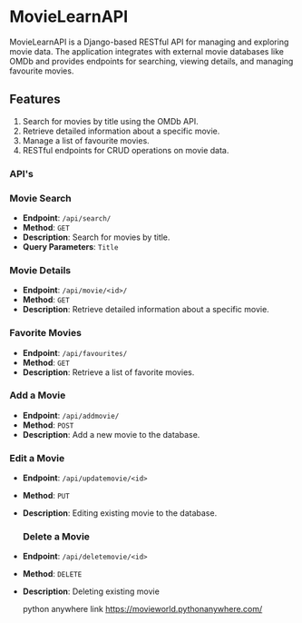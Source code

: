 # MovieLearnAPI
MovieLearnAPI is a Django-based RESTful API for managing and exploring movie data. The application integrates with external movie databases 
like OMDb and provides endpoints for searching, viewing details, and managing favourite movies.

## Features
1. Search for movies by title using the OMDb API.
2. Retrieve detailed information about a specific movie.
3. Manage a list of favourite movies.
4. RESTful endpoints for CRUD operations on movie data.

### API's
### Movie Search
- **Endpoint**: `/api/search/`
- **Method**: `GET`
- **Description**: Search for movies by title.
- **Query Parameters**: `Title` 

### Movie Details
- **Endpoint**: `/api/movie/<id>/`
- **Method**: `GET`
- **Description**: Retrieve detailed information about a specific movie.

### Favorite Movies
- **Endpoint**: `/api/favourites/`
- **Method**: `GET`
- **Description**: Retrieve a list of favorite movies.

### Add a Movie
- **Endpoint**: `/api/addmovie/`
- **Method**: `POST`
- **Description**: Add a new movie to the database.

### Edit a Movie
- **Endpoint**: `/api/updatemovie/<id>`
- **Method**: `PUT`
- **Description**: Editing existing movie to the database.

  ### Delete a Movie
- **Endpoint**: `/api/deletemovie/<id>`
- **Method**: `DELETE`
- **Description**: Deleting existing movie

  python anywhere link
  https://movieworld.pythonanywhere.com/
